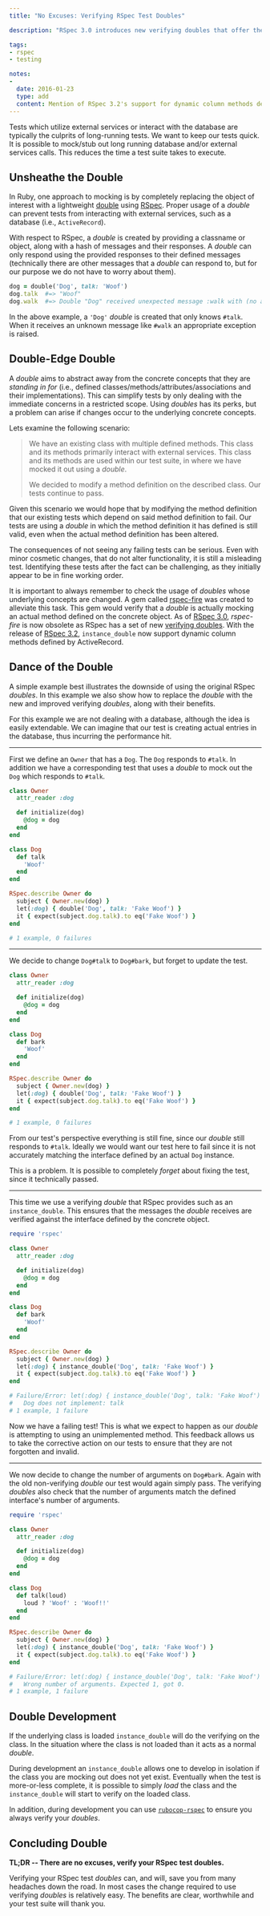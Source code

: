 ```yaml
---
title: "No Excuses: Verifying RSpec Test Doubles"

description: "RSpec 3.0 introduces new verifying doubles that offer the ability to verify received messages against the underlying class/object. Learn how using verifying doubles offer more robust tests with little effort."

tags:
- rspec
- testing

notes:
-
  date: 2016-01-23
  type: add
  content: Mention of RSpec 3.2's support for dynamic column methods defined by ActiveRecord in the context of `instance_double`.
---
```


Tests which utilize external services or interact with the database are typically the culprits of long-running tests. We want to keep our tests quick. It is possible to mock/stub out long running database and/or external services calls. This reduces the time a test suite takes to execute.

## Unsheathe the Double

In Ruby, one approach to mocking is by completely replacing the object of interest with a lightweight [double](http://www.rubydoc.info/gems/rspec-mocks/frames#Test_Doubles) using [RSpec](http://rspec.info/). Proper usage of a *double* can prevent tests from interacting with external services, such as a database (i.e., `ActiveRecord`).

With respect to RSpec, a *double* is created by providing a classname or object, along with a hash of messages and their responses. A *double* can only respond using the provided responses to their defined messages (technically there are other messages that a *double* can respond to, but for our purpose we do not have to worry about them).

```ruby
dog = double('Dog', talk: 'Woof')
dog.talk  #=> "Woof"
dog.walk  #=> Double "Dog" received unexpected message :walk with (no args)
```

In the above example, a `'Dog'` *double* is created that only knows `#talk`. When it receives an unknown message like `#walk` an appropriate exception is raised.

## Double-Edge Double
A *double* aims to abstract away from the concrete concepts that they are *standing in for* (i.e., defined classes/methods/attributes/associations and their implementations). This can simplify tests by only dealing with the immediate concerns in a restricted scope. Using *doubles* has its perks, but a problem can arise if changes occur to the underlying concrete concepts.

Lets examine the following scenario:

> We have an existing class with multiple defined methods. This class and its methods primarily interact with external services. This class and its methods are used within our test suite, in where we have mocked it out using a *double*.
>
>We decided to modify a method definition on the described class. Our tests continue to pass.

Given this scenario we would hope that by modifying the method definition that our existing tests which depend on said method definition to fail. Our tests are using a *double* in which the method definition it has defined is still valid, even when the actual method definition has been altered.

The consequences of not seeing any failing tests can be serious. Even with minor cosmetic changes, that do not alter functionality, it is still a misleading test. Identifying these tests after the fact can be challenging, as they initially appear to be in fine working order.

It is important to always remember to check the usage of *doubles* whose underlying concepts are changed. A gem called [rspec-fire](https://github.com/xaviershay/rspec-fire) was created to alleviate this task. This gem would verify that a *double* is actually mocking an actual method defined on the concrete object. As of [RSpec 3.0](http://rspec.info/blog/2014/05/notable-changes-in-rspec-3), *rspec-fire* is now obsolete as RSpec has a set of new [verifying doubles](https://relishapp.com/rspec/rspec-mocks/v/3-0/docs/verifying-doubles). With the release of [RSpec 3.2](http://rspec.info/blog/2015/02/rspec-3-2-has-been-released), `instance_double` now support dynamic column methods defined by ActiveRecord.

## Dance of the Double

A simple example best illustrates the downside of using the original RSpec *doubles*. In this example we also show how to replace the *double* with the new and improved verifying *doubles*, along with their benefits.

For this example we are not dealing with a database, although the idea is easily extendable. We can imagine that our test is creating actual entries in the database, thus incurring the performance hit.

-----

First we define an `Owner` that has a `Dog`. The `Dog` responds to `#talk`. In addition we have a corresponding test that uses a *double* to mock out the `Dog` which responds to `#talk`.

```ruby
class Owner
  attr_reader :dog

  def initialize(dog)
    @dog = dog
  end
end

class Dog
  def talk
    'Woof'
  end
end

RSpec.describe Owner do
  subject { Owner.new(dog) }
  let(:dog) { double('Dog', talk: 'Fake Woof') }
  it { expect(subject.dog.talk).to eq('Fake Woof') }
end

# 1 example, 0 failures
```

-----

We decide to change `Dog#talk` to `Dog#bark`, but forget to update the test.

```ruby
class Owner
  attr_reader :dog

  def initialize(dog)
    @dog = dog
  end
end

class Dog
  def bark
    'Woof'
  end
end

RSpec.describe Owner do
  subject { Owner.new(dog) }
  let(:dog) { double('Dog', talk: 'Fake Woof') }
  it { expect(subject.dog.talk).to eq('Fake Woof') }
end

# 1 example, 0 failures
```

From our test's perspective everything is still fine, since our *double* still responds to `#talk`. Ideally we would want our test here to fail since it is not accurately matching the interface defined by an actual `Dog` instance.

This is a problem. It is possible to completely *forget* about fixing the test, since it technically passed.

-----

This time we use a verifying *double* that RSpec provides such as an `instance_double`. This ensures that the messages the *double* receives are verified against the interface defined by the concrete object.

```ruby
require 'rspec'

class Owner
  attr_reader :dog

  def initialize(dog)
    @dog = dog
  end
end

class Dog
  def bark
    'Woof'
  end
end

RSpec.describe Owner do
  subject { Owner.new(dog) }
  let(:dog) { instance_double('Dog', talk: 'Fake Woof') }
  it { expect(subject.dog.talk).to eq('Fake Woof') }
end

# Failure/Error: let(:dog) { instance_double('Dog', talk: 'Fake Woof') }
#   Dog does not implement: talk
# 1 example, 1 failure
```

Now we have a failing test! This is what we expect to happen as our *double* is attempting to using an unimplemented method. This feedback allows us to take the corrective action on our tests to ensure that they are not forgotten and invalid.

-----

We now decide to change the number of arguments on `Dog#bark`. Again with the old non-verifying *double* our test would again simply pass. The verifying *doubles* also check that the number of arguments match the defined interface's number of arguments.

```ruby
require 'rspec'

class Owner
  attr_reader :dog

  def initialize(dog)
    @dog = dog
  end
end

class Dog
  def talk(loud)
    loud ? 'Woof' : 'Woof!!'
  end
end

RSpec.describe Owner do
  subject { Owner.new(dog) }
  let(:dog) { instance_double('Dog', talk: 'Fake Woof') }
  it { expect(subject.dog.talk).to eq('Fake Woof') }
end

# Failure/Error: let(:dog) { instance_double('Dog', talk: 'Fake Woof') }
#   Wrong number of arguments. Expected 1, got 0.
# 1 example, 1 failure
```

## Double Development

If the underlying class is loaded `instance_double` will do the verifying on the class. In the situation where the class is not loaded than it acts as a normal *double*.

During development an `instance_double` allows one to develop in isolation if the class you are mocking out does not yet exist. Eventually when the test is more-or-less complete, it is possible to simply *load* the class and the `instance_double` will start to verify on the loaded class.

In addition, during development you can use [`rubocop-rspec`](https://github.com/nevir/rubocop-rspec/blob/master/lib/rubocop/cop/rspec/verified_doubles.rb) to ensure you always verify your *doubles*.

## Concluding Double

**TL;DR -- There are no excuses, verify your RSpec test doubles.**

Verifying your RSpec test *doubles* can, and will, save you from many headaches down the road. In most cases the change required to use verifying *doubles* is relatively easy. The benefits are clear, worthwhile and your test suite will thank you.
